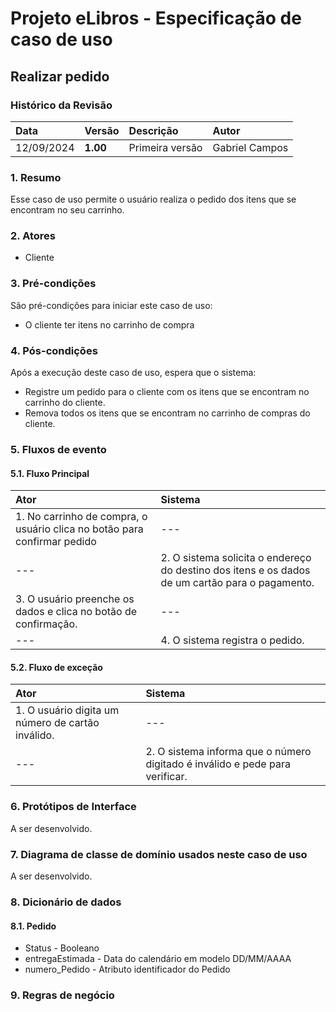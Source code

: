 # Projeto eLibros - Especificação de caso de uso

##  Realizar pedido

### Histórico da Revisão 
|  Data  | Versão | Descrição | Autor |
|:-------|:-------|:----------|:------|
| 12/09/2024 | **1.00** | Primeira versão  | Gabriel Campos |

### 1. Resumo 
Esse caso de uso permite o usuário realiza o pedido dos itens que se encontram no seu carrinho.

### 2. Atores 
- Cliente

### 3. Pré-condições
São pré-condições para iniciar este caso de uso:
- O cliente ter itens no carrinho de compra
  
### 4. Pós-condições
Após a execução deste caso de uso, espera que o sistema:
- Registre um pedido para o cliente com os itens que se encontram no carrinho do cliente.
- Remova todos os itens que se encontram no carrinho de compras do cliente.

### 5. Fluxos de evento

#### 5.1. Fluxo Principal 
|  Ator  | Sistema |
|:-------|:------- |
|1. No carrinho de compra, o usuário clica no botão para confirmar pedido| --- |
| --- |2. O sistema solicita o endereço do destino dos itens e os dados de um cartão para o pagamento. | 
|3. O usuário preenche os dados e clica no botão de confirmação. | --- |
| --- |4. O sistema registra o pedido.  | 

#### 5.2. Fluxo de exceção
|  Ator  | Sistema |
|:-------|:------- |
|1. O usuário digita um número de cartão inválido.| --- |
| --- |2. O sistema informa que o número digitado é inválido e pede para verificar. | 

### 6. Protótipos de Interface
A ser desenvolvido.

### 7. Diagrama de classe de domínio usados neste caso de uso
A ser desenvolvido.

### 8. Dicionário de dados

#### 8.1. Pedido
- Status - Booleano
- entregaEstimada - Data do calendário em modelo DD/MM/AAAA
- numero_Pedido - Atributo identificador do Pedido

### 9. Regras de negócio
